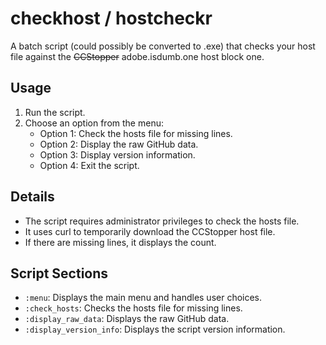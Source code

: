 # checkhost / hostcheckr

A batch script (could possibly be converted to .exe) that checks your host file against the ~~CCStopper~~ adobe.isdumb.one host block one.

## Usage

1. Run the script.
2. Choose an option from the menu:
   - Option 1: Check the hosts file for missing lines.
   - Option 2: Display the raw GitHub data.
   - Option 3: Display version information.
   - Option 4: Exit the script.

## Details

- The script requires administrator privileges to check the hosts file.
- It uses curl to temporarily download the CCStopper host file.
- If there are missing lines, it displays the count.

## Script Sections

- `:menu`: Displays the main menu and handles user choices.
- `:check_hosts`: Checks the hosts file for missing lines.
- `:display_raw_data`: Displays the raw GitHub data.
- `:display_version_info`: Displays the script version information.
